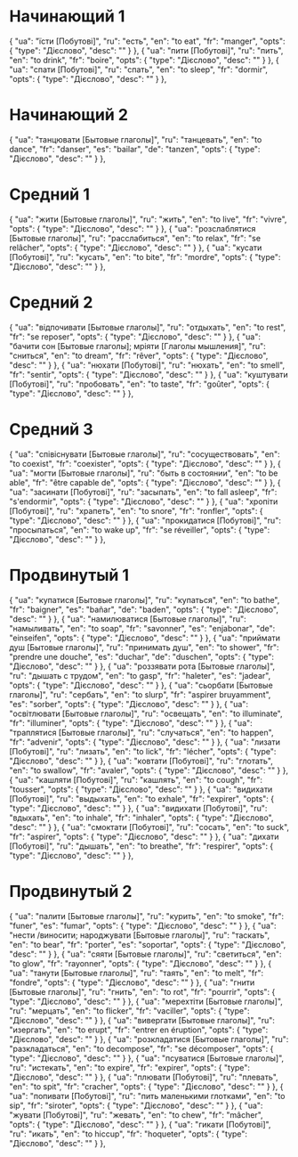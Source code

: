 # Начинающий 1

{
"ua": "їсти [Побутові]",
"ru": "есть",
"en": "to eat",
"fr": "manger",
"opts": {
"type": "Дієслово",
"desc": ""
}
},
{
"ua": "пити [Побутові]",
"ru": "пить",
"en": "to drink",
"fr": "boire",
"opts": {
"type": "Дієслово",
"desc": ""
}
},
{
"ua": "спати [Побутові]",
"ru": "спать",
"en": "to sleep",
"fr": "dormir",
"opts": {
"type": "Дієслово",
"desc": ""
}
},

# Начинающий 2

{
"ua": "танцювати [Бытовые глаголы]",
"ru": "танцевать",
"en": "to dance",
"fr": "danser",
"es": "bailar",
"de": "tanzen",
"opts": {
"type": "Дієслово",
"desc": ""
}
},

# Средний 1

{
"ua": "жити [Бытовые глаголы]",
"ru": "жить",
"en": "to live",
"fr": "vivre",
"opts": {
"type": "Дієслово",
"desc": ""
}
},
{
"ua": "розслаблятися [Бытовые глаголы]",
"ru": "расслабиться",
"en": "to relax",
"fr": "se relâcher",
"opts": {
"type": "Дієслово",
"desc": ""
}
},
{
"ua": "кусати [Побутові]",
"ru": "кусать",
"en": "to bite",
"fr": "mordre",
"opts": {
"type": "Дієслово",
"desc": ""
}
},

# Средний 2

{
"ua": "відпочивати [Бытовые глаголы]",
"ru": "отдыхать",
"en": "to rest",
"fr": "se reposer",
"opts": {
"type": "Дієслово",
"desc": ""
}
},
{
"ua": "бачити сон [Бытовые глаголы]; мріяти [Глаголы мышления]",
"ru": "сниться",
"en": "to dream",
"fr": "rêver",
"opts": {
"type": "Дієслово",
"desc": ""
}
},
{
"ua": "нюхати [Побутові]",
"ru": "нюхать",
"en": "to smell",
"fr": "sentir",
"opts": {
"type": "Дієслово",
"desc": ""
}
},
{
"ua": "куштувати [Побутові]",
"ru": "пробовать",
"en": "to taste",
"fr": "goûter",
"opts": {
"type": "Дієслово",
"desc": ""
}
},

# Средний 3

{
"ua": "співіснувати [Бытовые глаголы]",
"ru": "сосуществовать",
"en": "to coexist",
"fr": "coexister",
"opts": {
"type": "Дієслово",
"desc": ""
}
},
{
"ua": "могти [Бытовые глаголы]",
"ru": "быть в состоянии",
"en": "to be able",
"fr": "être capable de",
"opts": {
"type": "Дієслово",
"desc": ""
}
},
{
"ua": "засинати [Побутові]",
"ru": "засыпать",
"en": "to fall asleep",
"fr": "s'endormir",
"opts": {
"type": "Дієслово",
"desc": ""
}
},
{
"ua": "хропіти [Побутові]",
"ru": "храпеть",
"en": "to snore",
"fr": "ronfler",
"opts": {
"type": "Дієслово",
"desc": ""
}
},
{
"ua": "прокидатися [Побутові]",
"ru": "просыпаться",
"en": "to wake up",
"fr": "se réveiller",
"opts": {
"type": "Дієслово",
"desc": ""
}
},

# Продвинутый 1

{
"ua": "купатися [Бытовые глаголы]",
"ru": "купаться",
"en": "to bathe",
"fr": "baigner",
"es": "bañar",
"de": "baden",
"opts": {
"type": "Дієслово",
"desc": ""
}
},
{
"ua": "намилюватися [Бытовые глаголы]",
"ru": "намыливать",
"en": "to soap",
"fr": "savonner",
"es": "enjabonar",
"de": "einseifen",
"opts": {
"type": "Дієслово",
"desc": ""
}
},
{
"ua": "приймати душ [Бытовые глаголы]",
"ru": "принимать душ",
"en": "to shower",
"fr": "prendre une douche",
"es": "duchar",
"de": "duschen",
"opts": {
"type": "Дієслово",
"desc": ""
}
},
{
"ua": "роззявати рота [Бытовые глаголы]",
"ru": "дышать с трудом",
"en": "to gasp",
"fr": "haleter",
"es": "jadear",
"opts": {
"type": "Дієслово",
"desc": ""
}
},
{
"ua": "сьорбати [Бытовые глаголы]",
"ru": "сербать",
"en": "to slurp",
"fr": "aspirer bruyamment",
"es": "sorber",
"opts": {
"type": "Дієслово",
"desc": ""
}
},
{
"ua": "освітлювати [Бытовые глаголы]",
"ru": "освещать",
"en": "to illuminate",
"fr": "illuminer",
"opts": {
"type": "Дієслово",
"desc": ""
}
},
{
"ua": "траплятися [Бытовые глаголы]",
"ru": "случаться",
"en": "to happen",
"fr": "advenir",
"opts": {
"type": "Дієслово",
"desc": ""
}
},
{
"ua": "лизати [Побутові]",
"ru": "лизать",
"en": "to lick",
"fr": "lécher",
"opts": {
"type": "Дієслово",
"desc": ""
}
},
{
"ua": "ковтати [Побутові]",
"ru": "глотать",
"en": "to swallow",
"fr": "avaler",
"opts": {
"type": "Дієслово",
"desc": ""
}
},
{
"ua": "кашляти [Побутові]",
"ru": "кашлять",
"en": "to cough",
"fr": "tousser",
"opts": {
"type": "Дієслово",
"desc": ""
}
},
{
"ua": "видихати [Побутові]",
"ru": "выдыхать",
"en": "to exhale",
"fr": "expirer",
"opts": {
"type": "Дієслово",
"desc": ""
}
},
{
"ua": "видихати [Побутові]",
"ru": "вдыхать",
"en": "to inhale",
"fr": "inhaler",
"opts": {
"type": "Дієслово",
"desc": ""
}
},
{
"ua": "смоктати [Побутові]",
"ru": "сосать",
"en": "to suck",
"fr": "aspirer",
"opts": {
"type": "Дієслово",
"desc": ""
}
},
{
"ua": "дихати [Побутові]",
"ru": "дышать",
"en": "to breathe",
"fr": "respirer",
"opts": {
"type": "Дієслово",
"desc": ""
}
},

# Продвинутый 2

{
"ua": "палити [Бытовые глаголы]",
"ru": "курить",
"en": "to smoke",
"fr": "funer",
"es": "fumar",
"opts": {
"type": "Дієслово",
"desc": ""
}
},
{
"ua": "нести /виносити; народжувати [Бытовые глаголы]",
"ru": "таскать",
"en": "to bear",
"fr": "porter",
"es": "soportar",
"opts": {
"type": "Дієслово",
"desc": ""
}
},
{
"ua": "сяяти [Бытовые глаголы]",
"ru": "светиться",
"en": "to glow",
"fr": "rayonner",
"opts": {
"type": "Дієслово",
"desc": ""
}
},
{
"ua": "танути [Бытовые глаголы]",
"ru": "таять",
"en": "to melt",
"fr": "fondre",
"opts": {
"type": "Дієслово",
"desc": ""
}
},
{
"ua": "гнити [Бытовые глаголы]",
"ru": "гнить",
"en": "to rot",
"fr": "pourrir",
"opts": {
"type": "Дієслово",
"desc": ""
}
},
{
"ua": "мерехтіти [Бытовые глаголы]",
"ru": "мерцать",
"en": "to flicker",
"fr": "vaciller",
"opts": {
"type": "Дієслово",
"desc": ""
}
},
{
"ua": "вивергати [Бытовые глаголы]",
"ru": "изергать",
"en": "to erupt",
"fr": "entrer en éruption",
"opts": {
"type": "Дієслово",
"desc": ""
}
},
{
"ua": "розкладатися [Бытовые глаголы]",
"ru": "разкладаться",
"en": "to decompose",
"fr": "se décomposer",
"opts": {
"type": "Дієслово",
"desc": ""
}
},
{
"ua": "псуватися [Бытовые глаголы]",
"ru": "истекать",
"en": "to expire",
"fr": "expirer",
"opts": {
"type": "Дієслово",
"desc": ""
}
},
{
"ua": "плювати [Побутові]",
"ru": "плевать",
"en": "to spit",
"fr": "cracher",
"opts": {
"type": "Дієслово",
"desc": ""
}
},
{
"ua": "попивати [Побутові]",
"ru": "пить маленькими глотками",
"en": "to sip",
"fr": "siroter",
"opts": {
"type": "Дієслово",
"desc": ""
}
},
{
"ua": "жувати [Побутові]",
"ru": "жевать",
"en": "to chew",
"fr": "mâcher",
"opts": {
"type": "Дієслово",
"desc": ""
}
},
{
"ua": "гикати [Побутові]",
"ru": "икать",
"en": "to hiccup",
"fr": "hoqueter",
"opts": {
"type": "Дієслово",
"desc": ""
}
},